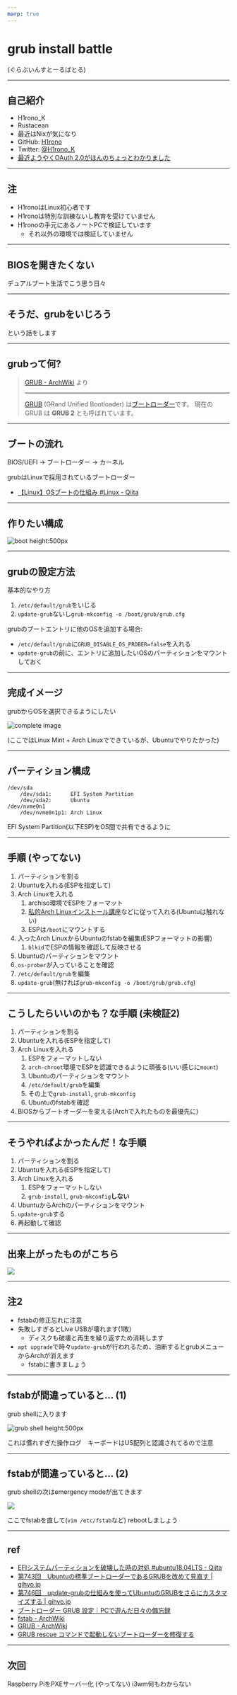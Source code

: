 ```yaml
---
marp: true
---
```


<!--
class: slides
-->

# grub install battle

(ぐらぶいんすとーるばとる)

<!--
_class: title
-->

---

## 自己紹介

- H1rono_K
- Rustacean
- 最近はNixが気になり
- GitHub: [H1rono](https://github.com/h1rono)
- Twitter: [@H1rono_K](https://twitter.com/H1rono_K)
- [最近ようやくOAuth 2.0がほんのちょっとわかりました](https://github.com/H1rono/traq-oauth.rs)

---

## 注

- H1ronoはLinux初心者です
- H1ronoは特別な訓練ないし教育を受けていません
- H1ronoの手元にあるノートPCで検証しています
    - それ以外の環境では検証していません

---

## BIOSを開きたくない

デュアルブート生活でこう思う日々

---

## そうだ、grubをいじろう

という話をします

---

## grubって何?

> [GRUB - ArchWiki](https://wiki.archlinux.jp/index.php/GRUB) より
>
> ---
>
> [GRUB](https://www.gnu.org/software/grub/) (GRand Unified Bootloader) は[ブートローダー](https://wiki.archlinux.jp/index.php/%E3%83%96%E3%83%BC%E3%83%88%E3%83%AD%E3%83%BC%E3%83%80%E3%83%BC)です。
> 現在の GRUB は **GRUB 2** とも呼ばれています。

---

## ブートの流れ

BIOS/UEFI → ブートローダー → カーネル

grubはLinuxで採用されているブートローダー

- [【Linux】OSブートの仕組み #Linux - Qiita](https://qiita.com/dan-go/items/4b532133495325ca7388)

---

## 作りたい構成

![boot height:500px](./assets/boot.png)

---

## grubの設定方法

基本的なやり方

1. `/etc/default/grub`をいじる
2. `update-grub`ないし`grub-mkconfig -o /boot/grub/grub.cfg`

grubのブートエントリに他のOSを追加する場合:

- `/etc/default/grub`に`GRUB_DISABLE_OS_PROBER=false`を入れる
- `update-grub`の前に、エントリに追加したいOSのパーティションをマウントしておく

---

## 完成イメージ

grubからOSを選択できるようにしたい

![complete image](./assets/complete-image.jpeg)

(ここではLinux Mint + Arch Linuxでできているが、Ubuntuでやりたかった)

---

## パーティション構成

```
/dev/sda
    /dev/sda1:      EFI System Partition
    /dev/sda2:      Ubuntu
/dev/nvme0n1
    /dev/nvme0n1p1: Arch Linux
```

EFI System Partition(以下ESP)をOS間で共有できるように

---

## 手順 (やってない)

1. パーティションを割る
2. Ubuntuを入れる(ESPを指定して)
3. Arch Linuxを入れる
    1. archiso環境でESPをフォーマット
    2. [私的Arch Linuxインストール講座](https://zenn.dev/ytjvdcm/articles/0efb9112468de3)などに従って入れる(Ubuntuは触れない)
    3. ESPは`/boot`にマウントする
4. 入ったArch LinuxからUbuntuのfstabを編集(ESPフォーマットの影響)
    1. `blkid`でESPの情報を確認して反映させる
5. Ubuntuのパーティションをマウント
6. `os-prober`が入っていることを確認
7. `/etc/default/grub`を編集
8. `update-grub`(無ければ`grub-mkconfig -o /boot/grub/grub.cfg`)

---

## こうしたらいいのかも？な手順 (未検証2)

1. パーティションを割る
2. Ubuntuを入れる(ESPを指定して)
3. Arch Linuxを入れる
    1. ESPをフォーマットしない
    2. `arch-chroot`環境でESPを認識できるように頑張る(いい感じに`mount`)
    3. Ubuntuのパーティションをマウント
    4. `/etc/default/grub`を編集
    5. その上で`grub-install`, `grub-mkconfig`
    6. Ubuntuのfstabを確認
4. BIOSからブートオーダーを変える(Archで入れたものを最優先に)

---

## そうやればよかったんだ！な手順

1. パーティションを割る
2. Ubuntuを入れる(ESPを指定して)
3. Arch Linuxを入れる
    1. ESPをフォーマットしない
    2. `grub-install`, `grub-mkconfig`**しない**
4. UbuntuからArchのパーティションをマウント
5. `update-grub`する
6. 再起動して確認

---

## 出来上がったものがこちら

![](./assets/true-end.jpeg)

---

## 注2

- fstabの修正忘れに注意
- 失敗しすぎるとLive USBが壊れます(1敗)
    - ディスクも破壊と再生を繰り返すため消耗します
- `apt upgrade`で時々`update-grub`が行われるため、油断するとgrubメニューからArchが消えます
    - fstabに書きましょう

---

## fstabが間違っていると... (1)

grub shellに入ります

![grub shell height:500px](./assets/grub-demo.jpeg)

これは慣れすぎた操作ログ　キーボードはUS配列と認識されてるので注意

---

## fstabが間違っていると... (2)

grub shellの次はemergency modeが出てきます

![](./emergency-mode.jpeg)

ここでfstabを直して(`vim /etc/fstab`など) rebootしましょう

---

## ref

- [EFIシステムパーティションを破壊した時の対処 #ubuntu18.04LTS - Qiita](https://qiita.com/Rooter-edi/items/ed6bac7520294e3dd039)
- [第743回　Ubuntuの標準ブートローダーであるGRUBを改めて見直す | gihyo.jp](https://gihyo.jp/admin/serial/01/ubuntu-recipe/0743)
- [第746回　update-grubの仕組みを使ってUbuntuのGRUBをさらにカスタマイズする | gihyo.jp](https://gihyo.jp/admin/serial/01/ubuntu-recipe/0746)
- [ブートローダー GRUB 設定｜PCで遊んだ日々の備忘録](https://www.fuukemn.biz/page13.html)
- [fstab - ArchWiki](https://wiki.archlinux.jp/index.php/Fstab)
- [GRUB - ArchWiki](https://wiki.archlinux.jp/index.php/GRUB)
- [GRUB rescue コマンドで起動しないブートローダーを修復する](https://segakuin.com/linux/grub.html#google_vignette)

---

## 次回

Raspberry PiをPXEサーバー化 (やってない)
i3wm何もわからない
